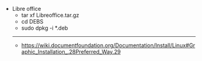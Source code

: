- Libre office
    - tar xf Libreoffice.tar.gz
    - cd DEBS
    - sudo dpkg -i *.deb
    - ---
    - https://wiki.documentfoundation.org/Documentation/Install/Linux#Graphic_Installation_.28Preferred_Way.29
